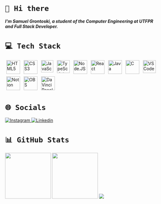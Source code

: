 # ```👋 Hi there```
***I'm Samuel Grontoski, a student of the Computer Engineering at UTFPR and Full Stack Developer.***

# ```💻 Tech Stack```   

<p align="left">
  <img src="https://user-images.githubusercontent.com/25181517/192158954-f88b5814-d510-4564-b285-dff7d6400dad.png" alt="HTML5" style="vertical-align:top; height:45px; margin:4px">
  <img src="https://user-images.githubusercontent.com/25181517/183898674-75a4a1b1-f960-4ea9-abcb-637170a00a75.png" alt="CSS3" style="vertical-align:top; height:45px; margin:4px">
  <img src="https://user-images.githubusercontent.com/25181517/117447155-6a868a00-af3d-11eb-9cfe-245df15c9f3f.png" alt="JavaScript" style="vertical-align:top; height:40px; margin:4px">
  <img src="https://user-images.githubusercontent.com/25181517/183890598-19a0ac2d-e88a-4005-a8df-1ee36782fde1.png" alt="TypeScript" style="vertical-align:top; height:42px; margin:4px">
  <img src="https://user-images.githubusercontent.com/25181517/183568594-85e280a7-0d7e-4d1a-9028-c8c2209e073c.png" alt="Node.JS" style="vertical-align:top; height:45px; margin:4px">
  <img src="https://user-images.githubusercontent.com/25181517/183897015-94a058a6-b86e-4e42-a37f-bf92061753e5.png" alt="React" style="vertical-align:top; height:45px; margin:4px">
  <img src="https://user-images.githubusercontent.com/25181517/117201156-9a724800-adec-11eb-9a9d-3cd0f67da4bc.png" alt="Java" style="vertical-align:top; height:45px; margin:4px">
  <img src="https://user-images.githubusercontent.com/25181517/192106070-46255bcf-65e6-4c6b-a296-bf8d0d8fb2a7.png" alt="C" style="vertical-align:top; height:45px; margin:4px">
  <img src="https://user-images.githubusercontent.com/25181517/192108891-d86b6220-e232-423a-bf5f-90903e6887c3.png" alt="VSCode" style="vertical-align:top; height:42px; margin:4px"> 
  <img src="https://upload.wikimedia.org/wikipedia/commons/4/45/Notion_app_logo.png?20200221181224" alt="Notion" style="vertical-align:top; height:45px; margin:4px">
  <img src="https://upload.wikimedia.org/wikipedia/commons/thumb/1/14/Open_Broadcaster_Software_Logo.png/600px-Open_Broadcaster_Software_Logo.png?20190328042108" alt="OBS" style="vertical-align:top; height:45px; margin:4px">
  <img src="https://upload.wikimedia.org/wikipedia/commons/4/4d/DaVinci_Resolve_Studio.png" alt="DaVinci Resolve" style="vertical-align:top; height:45px; margin:4px">
</p>

# ```🌐 Socials```
<p align="left">
  <a href="https://instagram.com/samuel_grontoski?igshid=ZDdkNTZiNTM=/">
    <img src="https://img.shields.io/badge/Instagram-%23E4405F.svg?logo=Instagram&logoColor=white" alt="Instagram">
  </a>
  <a href="https://www.linkedin.com/in/samuel-grontoski/">
    <img src="https://img.shields.io/badge/-Linkedin-blue?style=flat-square&logo=Linkedin&logoColor=white&link=https://www.linkedin.com/in/samuel-grontoski/" alt="Linkedin">
  </a>
</p>


# ```📊 GitHub Stats```
<p alight="left">
  <img src="https://github-readme-stats-wheat-two-53.vercel.app/api?username=samuelGrontoski&theme=neon&hide_border=false&include_all_commits=true&count_private=true"  height="150em" />
  <img src="https://github-readme-streak-stats.herokuapp.com/?user=samuelGrontoski&theme=neon" height="150em" />
  <img src="https://github-readme-stats-wheat-two-53.vercel.app/api/top-langs/?username=samuelGrontoski&theme=neon&hide_border=false&include_all_commits=true&count_private=true&layout=compact" />
</p>

